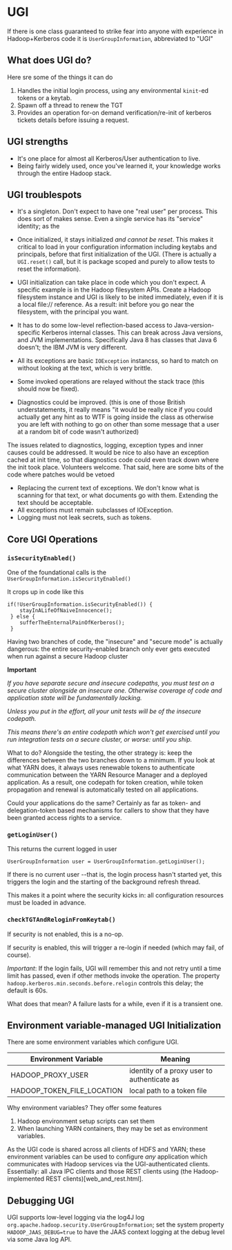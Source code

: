 <!---
  Licensed under the Apache License, Version 2.0 (the "License");
  you may not use this file except in compliance with the License.
  You may obtain a copy of the License at
  
   http://www.apache.org/licenses/LICENSE-2.0
  
  Unless required by applicable law or agreed to in writing, software
  distributed under the License is distributed on an "AS IS" BASIS,
  WITHOUT WARRANTIES OR CONDITIONS OF ANY KIND, either express or implied.
  See the License for the specific language governing permissions and
  limitations under the License. See accompanying LICENSE file.
-->
  
# UGI


If there is one class guaranteed to strike fear into anyone with experience in Hadoop+Kerberos code it is `UserGroupInformation`, abbreviated to "UGI"


## What does UGI do?

Here sre some of the things it can do

1. Handles the initial login process, using any environmental `kinit`-ed tokens or a keytab.
1. Spawn off a thread to renew the TGT
1. Provides an operation for-on demand verification/re-init of kerberos tickets details before issuing a request.




## UGI strengths

* It's one place for almost all Kerberos/User authentication to live.
* Being fairly widely used, once you've learned it, your knowledge works through
the entire Hadoop stack.
 

## UGI troublespots

* It's a singleton. Don't expect to have one "real user" per process. 
This does sort of makes sense. Even a single service has its "service" identity; as the 

* Once initialized, it stays initialized *and cannot be reset*.
This makes it critical to load in your configuration information including keytabs and principals,
before that first initialization of the UGI.
(There is actually a `UGI.reset()` call, but it is package scoped and purely to allow tests to
reset the information).
* UGI initialization can take place in code which you don't expect.
 A specific example is in the Hadoop filesystem APIs.
 Create a Hadoop filesystem instance and UGI is likely to be inited immediately, even if it is a local file:// reference.
 As a result: init before you go near the filesystem, with the principal you want.
* It has to do some low-level reflection-based access to Java-version-specific Kerberos internal classes.
This can break across Java versions, and JVM implementations. Specifically Java 8 has classes that Java 6 doesn't; the IBM JVM is very different.
* All its exceptions are basic `IOException` instancss, so hard to match on without looking at the text, which is very brittle.
* Some invoked operations are relayed without the stack trace (this should now be fixed).
* Diagnostics could be improved. (this is one of those British understatements, it really means "it would be really nice if you could actually get any hint as to WTF is going inside the class as otherwise you are left with nothing to go on other than some message that a user at a random bit of code wasn't authorized)

The issues related to diagnostics, logging, exception types and inner causes could be addressed. It would be nice to also have an exception cached at init time, so that diagnostics code could even track down where the init took place. Volunteers welcome. That said, here are some bits of the code where patches would be vetoed

* Replacing the current text of exceptions. We don't know what is scanning for that text, or what documents go with them.
Extending the text should be acceptable.
* All exceptions must remain subclasses of IOException.
* Logging must not leak secrets, such as tokens.


## Core UGI Operations


### `isSecurityEnabled()`

One of the foundational calls is the `UserGroupInformation.isSecurityEnabled()`

It crops up in code like this

    if(!UserGroupInformation.isSecurityEnabled()) {
        stayInALifeOfNaiveInnocence();
     } else {
        sufferTheEnternalPainOfKerberos();
     }

Having two branches of code, the "insecure" and "secure mode" is actually dangerous: the entire
security-enabled branch only ever gets executed when run against a secure Hadoop cluster

**Important**

*If you have separate secure and insecure codepaths, you must test on a secure cluster*
*alongside an insecure one. Otherwise coverage of code and application state will be*
*fundamentally lacking.*

*Unless you put in the effort, all your unit tests will be of the insecure codepath.*

*This means there's an entire codepath which won't get exercised until you run integration*
*tests on a secure cluster, or worse: until you ship.*

What to do? Alongside the testing, the other strategy is: keep the differences between
the two branches down to a minimum. If you look at what YARN does, it always uses
renewable tokens to authenticate communication between the YARN Resource Manager and
a deployed application. As a result, one codepath for token creation, while token propagation
and renewal is automatically tested on all applications.

Could your applications do the same? Certainly as far as token- and delegation-token based
mechanisms for callers to show that they have been granted access rights to a service.

### `getLoginUser()`

This returns the current logged in user

    UserGroupInformation user = UserGroupInformation.getLoginUser();

If there is no current user --that is, the login process hasn't started yet,
this triggers the login and the starting of the background refresh thread.

This makes it a point where the security kicks in: all configuration resources
must be loaded in advance.

### `checkTGTAndReloginFromKeytab()`

If security is not enabled, this is a no-op.

If security is enabled, this will trigger a re-login if needed (which may fail,
of course).

*Important*: If the login fails, UGI will remember this and not retry until a time
limit has passed, even if other methods invoke the operation. The property
`hadoop.kerberos.min.seconds.before.relogin` controls this delay; the default is 60s.

What does that mean? A failure lasts for a while, even if it is a transient one. 

## Environment variable-managed UGI Initialization

There are some environment variables which configure UGI.


| Environment Variable   | Meaning                   |
|----------------------------------------------------|----------------------------|
| HADOOP_PROXY_USER | identity of a proxy user to authenticate as |
| HADOOP_TOKEN_FILE_LOCATION | local path to a token file |

Why environment variables? They offer some features

1. Hadoop environment setup scripts can set them
1. When launching YARN containers, they may be set as environment variables.

As the UGI code is shared across all clients of HDFS and YARN; these environment
variables can be used to configure *any* application which communicates with Hadoop
services via the UGI-authenticated clients. Essentially: all Java IPC clients and
those REST clients using (the Hadoop-implemented REST clients)[web_and_rest.html].

## Debugging UGI

UGI supports low-level logging via the log4J log `org.apache.hadoop.security.UserGroupInformation`;
set the system property `HADOOP_JAAS_DEBUG=true` to have the JAAS context logging at
the debug level via some Java log API.